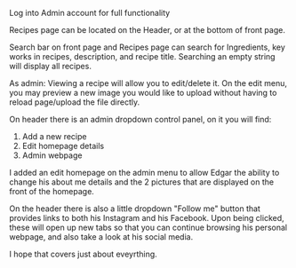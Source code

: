 Log into Admin account for full functionality

Recipes page can be located on the Header, or at the bottom of front page. 

Search bar on front page and Recipes page can search for Ingredients, key works in recipes, description, and recipe title. Searching an empty string will display all recipes.

As admin:
Viewing a recipe will allow you to edit/delete it. 
On the edit menu, you may preview a new image you would like to upload without having to reload page/upload the file directly.

On header there is an admin dropdown control panel, on it you will find:
1. Add a new recipe
2. Edit homepage details
3. Admin webpage

I added an edit homepage on the admin menu to allow Edgar the ability to change his about me details and the 2 pictures that are displayed on the front of the homepage.

On the header there is also a little dropdown "Follow me" button that provides links to both his Instagram and his Facebook. 
Upon being clicked, these will open up new tabs so that you can continue browsing his personal webpage, and also take a look at his social media. 


I hope that covers just about eveyrthing.
